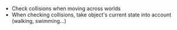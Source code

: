 - Check collisions when moving across worlds
- When checking collisions, take object's current state into account (walking, swimming...)
